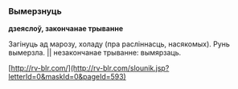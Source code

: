 ### Вымерзнуць
**дзеяслоў, закончанае трыванне**

Загінуць ад марозу, холаду (пра расліннасць, насякомых). Рунь вымерзла. || незакончанае трыванне: вымярзаць.

<a rel="author">[http://rv-blr.com/](http://rv-blr.com/slounik.jsp?letterId=0&maskId=0&pageId=593)</a>
